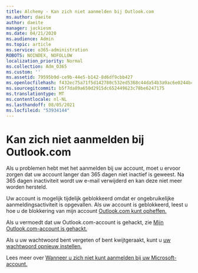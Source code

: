 ```yaml
---
title: Alchemy - Kan zich niet aanmelden bij Outlook.com
ms.author: daeite
author: daeite
manager: jackiesm
ms.date: 04/21/2020
ms.audience: Admin
ms.topic: article
ms.service: o365-administration
ROBOTS: NOINDEX, NOFOLLOW
localization_priority: Normal
ms.collection: Adm_O365
ms.custom: ''
ms.assetid: 79595b9d-ce9b-44e5-b142-8d6df9cbb427
ms.openlocfilehash: f432ec75a71f5d142780c532ed5368c44da54b3a9ac6e0244b4a4a5127b0acff
ms.sourcegitcommit: b5f7da89a650d2915dc652449623c78be6247175
ms.translationtype: MT
ms.contentlocale: nl-NL
ms.lasthandoff: 08/05/2021
ms.locfileid: "53934144"
---
```

# <a name="cant-sign-in-to-outlookcom"></a>Kan zich niet aanmelden bij Outlook.com

Als u problemen hebt met het aanmelden bij uw account, moet u ervoor zorgen dat uw account langer dan 365 dagen niet inactief is geweest. Na 365 dagen inactiviteit wordt uw e-mail verwijderd en kan deze niet meer worden hersteld.
  
Uw account is mogelijk tijdelijk geblokkeerd omdat er ongebruikelijke aanmeldingsactiviteit is opgevallen. Als uw account is geblokkeerd, leest u hoe u de blokkering van mijn account [Outlook.com kunt opheffen.](https://support.office.com/article/f4ad2701-d166-4d8b-8a6a-9af2a1f8a4c4.aspx) 
  
Als u vermoedt dat uw Outlook.com-account is gehackt, zie [Mijn Outlook.com-account is gehackt.](https://support.office.com/article/35993ac5-ac2f-494e-aacb-5232dda453d8.aspx)
  
Als u uw wachtwoord bent vergeten of bent kwijtgeraakt, kunt u [uw wachtwoord opnieuw instellen.](https://go.microsoft.com/fwlink/p/?LinkID=242804)
  
Lees meer over [Wanneer u zich niet kunt aanmelden bij uw Microsoft-account.](https://go.microsoft.com/fwlink/p/?linkid=837479)
  

